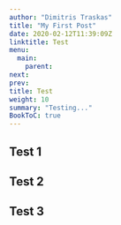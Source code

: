 ```yaml
---
author: "Dimitris Traskas"
title: "My First Post"
date: 2020-02-12T11:39:09Z
linktitle: Test
menu:
  main:
    parent: 
next: 
prev: 
title: Test
weight: 10
summary: "Testing..."
BookToC: true
---
```


## Test 1

## Test 2

## Test 3